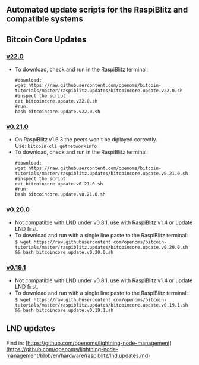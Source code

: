 ## Automated update scripts for the RaspiBlitz and compatible systems

## Bitcoin Core Updates

### [v22.0](/raspiblitz.updates/bitcoincore.update.v22.0.sh)
* To download, check and run in the RaspiBlitz terminal:  
    ```
    #download:
    wget https://raw.githubusercontent.com/openoms/bitcoin-tutorials/master/raspiblitz.updates/bitcoincore.update.v22.0.sh
    #inspect the script:
    cat bitcoincore.update.v22.0.sh
    #run:
    bash bitcoincore.update.v22.0.sh
    ```

### [v0.21.0](/raspiblitz.updates/bitcoincore.update.v0.21.0.sh)
* On RaspiBlitz v1.6.3 the peers won't be diplayed correctly.  
  Use: `bitcoin-cli getnetworkinfo`
* To download, check and run in the RaspiBlitz terminal:  
    ```
    #download:
    wget https://raw.githubusercontent.com/openoms/bitcoin-tutorials/master/raspiblitz.updates/bitcoincore.update.v0.21.0.sh
    #inspect the script:
    cat bitcoincore.update.v0.21.0.sh
    #run:
    bash bitcoincore.update.v0.21.0.sh
    ```

### [v0.20.0](/raspiblitz.updates/bitcoincore.update.v0.20.0.sh)
* Not compatible with LND under v0.8.1, use with RaspiBlitz v1.4 or update LND first.
* To download and run with a single line paste to the RaspiBlitz terminal:  
`$ wget https://raw.githubusercontent.com/openoms/bitcoin-tutorials/master/raspiblitz.updates/bitcoincore.update.v0.20.0.sh && bash bitcoincore.update.v0.20.0.sh`

### [v0.19.1](/raspiblitz.updates/bitcoincore.update.v0.19.1.sh)
* Not compatible with LND under v0.8.1, use with RaspiBlitz v1.4 or update LND first.
* To download and run with a single line paste to the RaspiBlitz terminal:  
`$ wget https://raw.githubusercontent.com/openoms/bitcoin-tutorials/master/raspiblitz.updates/bitcoincore.update.v0.19.1.sh && bash bitcoincore.update.v0.19.1.sh`

## LND updates
Find in: [https://github.com/openoms/lightning-node-management](https://github.com/openoms/lightning-node-management/blob/en/hardware/raspiblitz/lnd.updates.md)